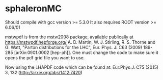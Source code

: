 # sphaleronMC
Should compile with gcc version >= 5.3.0
It also requires ROOT version >= 6.06/01

mstwpdf is from the mstw2008 package, available publically at https://mstwpdf.hepforge.org/
    A. D. Martin, W. J. Stirling, R. S. Thorne and G. Watt,
    "Parton distributions for the LHC",
    Eur. Phys. J. C63 (2009) 189-285
    [arXiv:0901.0002 [hep-ph]].
One must change the code to make sure it opens the pdf grid file you want to use.

Now using the LHAPDF code which can be found at:
Eur.Phys.J. C75 (2015) 3, 132  (http://arxiv.org/abs/1412.7420)
